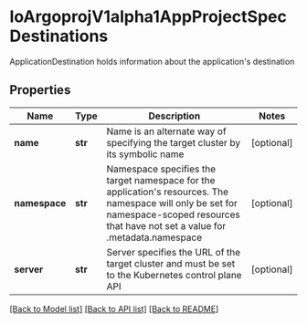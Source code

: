 # IoArgoprojV1alpha1AppProjectSpecDestinations

ApplicationDestination holds information about the application's destination
## Properties
Name | Type | Description | Notes
------------ | ------------- | ------------- | -------------
**name** | **str** | Name is an alternate way of specifying the target cluster by its symbolic name | [optional] 
**namespace** | **str** | Namespace specifies the target namespace for the application&#39;s resources. The namespace will only be set for namespace-scoped resources that have not set a value for .metadata.namespace | [optional] 
**server** | **str** | Server specifies the URL of the target cluster and must be set to the Kubernetes control plane API | [optional] 

[[Back to Model list]](../README.md#documentation-for-models) [[Back to API list]](../README.md#documentation-for-api-endpoints) [[Back to README]](../README.md)


